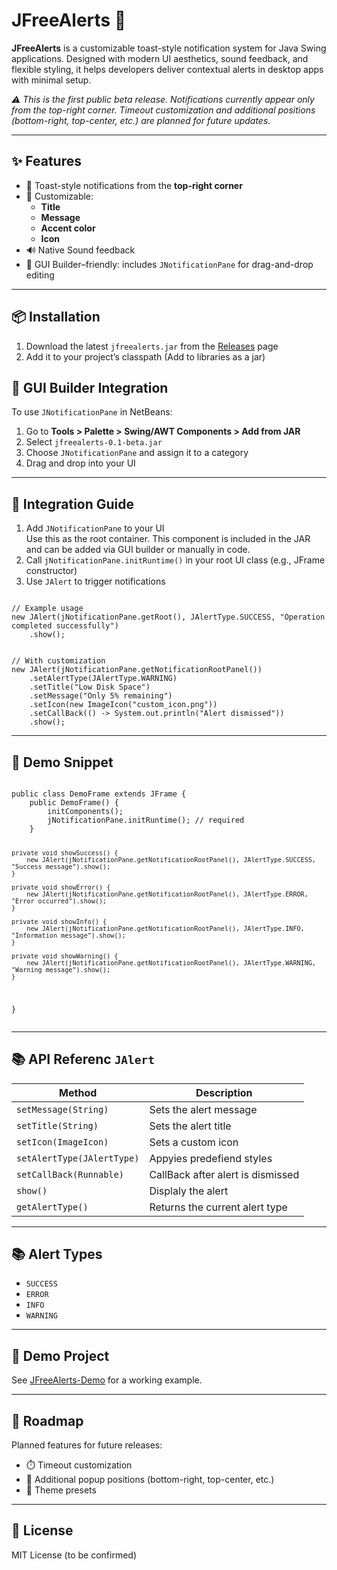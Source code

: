 <h1>JFreeAlerts 🚨</h1>
<p><strong>JFreeAlerts</strong> is a customizable toast-style notification system for Java Swing applications. Designed with modern UI aesthetics, sound feedback, and flexible styling, it helps developers deliver contextual alerts in desktop apps with minimal setup.</p>

<p><em>⚠️ This is the first public beta release. Notifications currently appear only from the top-right corner. Timeout customization and additional positions (bottom-right, top-center, etc.) are planned for future updates.</em></p>

<hr>

<h2>✨ Features</h2>
<ul>
  <li>🔔 Toast-style notifications from the <strong>top-right corner</strong></li>
  <li>🎨 Customizable:
    <ul>
      <li><strong>Title</strong></li>
      <li><strong>Message</strong></li>
      <li><strong>Accent color</strong></li>
      <li><strong>Icon</strong></li>
    </ul>
  </li>
  <li>🔊 Native Sound feedback</li>
  <li>🧩 GUI Builder–friendly: includes <code>JNotificationPane</code> for drag-and-drop editing</li>
</ul>

<hr>

<h2>📦 Installation</h2>
<ol>
  <li>Download the latest <code>jfreealerts.jar</code> from the <a href="https://github.com/ntsachira/j-free-alerts/releases">Releases</a> page</li>
  <li>Add it to your project’s classpath (Add to libraries as a jar)</li>
</ol>

## 🧩 GUI Builder Integration

To use `JNotificationPane` in NetBeans:

1. Go to **Tools > Palette > Swing/AWT Components > Add from JAR**
2. Select `jfreealerts-0.1-beta.jar`
3. Choose `JNotificationPane` and assign it to a category
4. Drag and drop into your UI

<hr>

<h2>🧩 Integration Guide</h2>
<ol>
  <li>Add <code>JNotificationPane</code> to your UI</li>
Use this as the root container. This component is included in the JAR and can be added via GUI builder or manually in code.
  <li>Call <code>jNotificationPane.initRuntime()</code> in your root UI class (e.g., JFrame constructor)</li>
  <li>Use <code>JAlert</code> to trigger notifications</li>
</ol>

<pre><code>
// Example usage
new JAlert(jNotificationPane.getRoot(), JAlertType.SUCCESS, "Operation completed successfully")
    .show();
</code></pre>

<pre><code>
// With customization
new JAlert(jNotificationPane.getNotificationRootPanel())
    .setAlertType(JAlertType.WARNING)
    .setTitle("Low Disk Space")
    .setMessage("Only 5% remaining")
    .setIcon(new ImageIcon("custom_icon.png"))
    .setCallBack(() -> System.out.println("Alert dismissed"))
    .show();
</code></pre>

<hr>
<h2>🧪 Demo Snippet</h2>
<pre><code>
public class DemoFrame extends JFrame {
    public DemoFrame() {
        initComponents();
        jNotificationPane.initRuntime(); // required
    }

    private void showSuccess() {
        new JAlert(jNotificationPane.getNotificationRootPanel(), JAlertType.SUCCESS, "Success message").show();
    }

    private void showError() {
        new JAlert(jNotificationPane.getNotificationRootPanel(), JAlertType.ERROR, "Error occurred").show();
    }

    private void showInfo() {
        new JAlert(jNotificationPane.getNotificationRootPanel(), JAlertType.INFO, "Information message").show();
    }

    private void showWarning() {
        new JAlert(jNotificationPane.getNotificationRootPanel(), JAlertType.WARNING, "Warning message").show();
    }
}
</code></pre>
<hr>
<h2>📚 API Referenc <code>JAlert</code></h2>

<table>
  <thead>
    <tr>
      <th>Method</th>
      <th>Description</th>
    </tr>
  </thead>
  <tbody>
    <tr>
      <td><code>setMessage(String)</code></td>
      <td>Sets the alert message</td>
    </tr>
    <tr>
      <td><code>setTitle(String)</code></td>
      <td>Sets the alert title</td>
    </tr>
    <tr>
      <td><code>setIcon(ImageIcon)</code></td>
      <td>Sets a custom icon</td>
    </tr>
    <tr>
      <td><code>setAlertType(JAlertType)</code></td>
      <td>Appyies predefiend styles</td>
    </tr>
    <tr>
      <td><code>setCallBack(Runnable)</code></td>
      <td>CallBack after alert is dismissed</td>
    </tr>
    <tr>
      <td><code>show()</code></td>
      <td>Displaly the alert</td>
    </tr>
    <tr>
      <td><code>getAlertType()</code></td>
      <td>Returns the current alert type</td>
    </tr>
  </tbody>
</table>
<hr>
<h2>📚 Alert Types</h2>
<ul>
  <li><code>SUCCESS</code></li>
  <li><code>ERROR</code></li>
  <li><code>INFO</code></li>
  <li><code>WARNING</code></li>
</ul>

<hr>

<h2>🧪 Demo Project</h2>
<p>See <a href="https://github.com/yourusername/JFreeAlerts-Demo">JFreeAlerts-Demo</a> for a working example.</p>

<hr>

<h2>🚧 Roadmap</h2>
Planned features for future releases:
<ul>
  <li> ⏱️ Timeout customization</li>
  <li>📍 Additional popup positions (bottom-right, top-center, etc.)</li>
  <li> 🎨 Theme presets</li>
</ul>

<hr>

<h2>📄 License</h2>
<p>MIT License (to be confirmed)</p>
